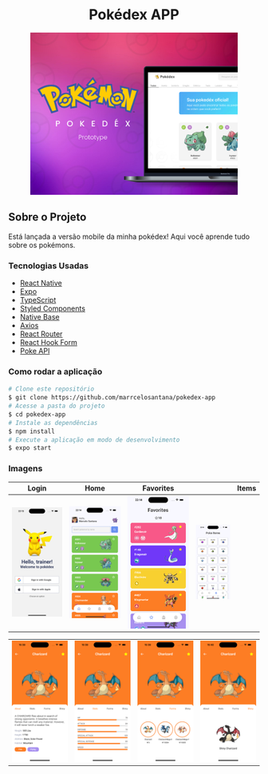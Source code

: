 <h1 style="text-align: center; font-weight: bold;">Pokédex APP</h1>

<div align="center" >
  <img src="./screenshots/Thumb.png" height="325">
</div>

## Sobre o Projeto

Está lançada a versão mobile da minha pokédex! Aqui você aprende tudo sobre os pokémons.

### Tecnologias Usadas

- [React Native](https://reactnative.dev/)
- [Expo](https://expo.dev/)
- [TypeScript](https://www.typescriptlang.org/)
- [Styled Components](https://styled-components.com/)
- [Native Base](https://nativebase.io/)
- [Axios](https://axios-http.com/ptbr/docs/intro)
- [React Router](https://reactrouter.com/en/main)
- [React Hook Form](https://react-hook-form.com/)
- [Poke API](https://pokeapi.co/)

### Como rodar a aplicação

```bash
# Clone este repositório
$ git clone https://github.com/marrcelosantana/pokedex-app
# Acesse a pasta do projeto
$ cd pokedex-app
# Instale as dependências
$ npm install
# Execute a aplicação em modo de desenvolvimento
$ expo start

```

### Imagens

<!-- |                Home                 |                Favorites                 |                Items                 |
| :---------------------------------: | :--------------------------------------: | :----------------------------------: |
| <img src= "./screenshots/home.png"> | <img src= "./screenshots/favorites.png"> | <img src= "./screenshots/items.png"> | -->

|                 Login                 |                Home                 |                Favorites                 |                                      | Items |
| :-----------------------------------: | :---------------------------------: | :--------------------------------------: | ------------------------------------ | ----- |
| <img src= "./screenshots/signIn.png"> | <img src= "./screenshots/home.png"> | <img src= "./screenshots/favorites.png"> | <img src= "./screenshots/items.png"> |

|                                        |                                          |                                          |                                          |
| :------------------------------------: | :--------------------------------------: | :--------------------------------------: | ---------------------------------------- |
| <img src= "./screenshots/details.png"> | <img src= "./screenshots/details-2.png"> | <img src= "./screenshots/details-3.png"> | <img src= "./screenshots/details-4.png"> |
